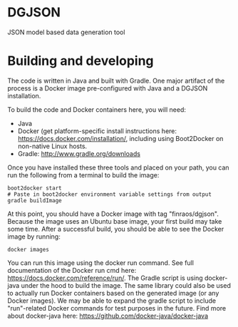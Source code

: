# DGJSON
JSON model based data generation tool

# Building and developing

The code is written in Java and built with Gradle. One major artifact of the process is a Docker image pre-configured with Java and a DGJSON installation.

To build the code and Docker containers here, you will need:

* Java
* Docker (get platform-specific install instructions here: https://docs.docker.com/installation/, including using Boot2Docker on non-native Linux hosts.
* Gradle: http://www.gradle.org/downloads

Once you have installed these three tools and placed on your path, you can run the following from a terminal to build the image:

```
boot2docker start
# Paste in boot2docker environment variable settings from output
gradle buildImage
```

At this point, you should have a Docker image with tag "finraos/dgjson". Because the image uses an Ubuntu base image, your first build may take some time. After a successful build, you should be able to see the Docker image by running:

```
docker images
```

You can run this image using the docker run command. See full documentation of the Docker run cmd here: https://docs.docker.com/reference/run/. The Gradle script is using docker-java under the hood to build the image. The same library could also be used to actually run Docker containers based on the generated image (or any Docker images). We may be able to expand the gradle script to include "run"-related Docker commands for test purposes in the future. Find more about docker-java here: https://github.com/docker-java/docker-java

